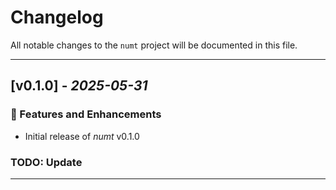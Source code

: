 <!--

## [v0.0.0] - *2023-01-01*
### 🐛 Bug Fixes
### 🛠 Changes
### 🚀 Features
### 🗑 Removed
### 🔐 Security
### 🧹 Chore
### ⚙️ Deprecated

-->

# Changelog

All notable changes to the `numt` project will be documented in this file.

---

## [v0.1.0] - *2025-05-31*

### 🚀 Features and Enhancements
- Initial release of *numt* v0.1.0

### TODO: Update

---
